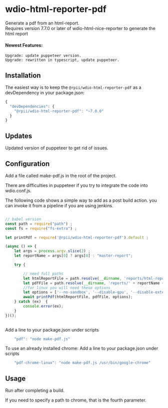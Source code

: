 # wdio-html-reporter-pdf
Generate a pdf from an html-report.  
Requires version 7.7.0 or later of wdio-html-nice-reporter to generate the html report
#### Newest Features:
    Upgrade: update puppeteer version.  
    Upgrade: rewritten in typescript, update puppeteer.  


## Installation

The easiest way is to keep the `@rpii/wdio-html-reporter-pdf` as a devDependency in your package.json:

```javascript
{
  "devDependencies": {
    "@rpii/wdio-html-reporter-pdf": "~7.0.0"
  }
}
```
## Updates

Updated version of puppeteer to get rid of issues.


## Configuration
Add a file called make-pdf.js in the root of the project.

There are difficulties in puppeteer if you try to integrate the code into wdio.conf.js.

The following code shows a simple way to add as a post build action.  you can invoke it from a pipeline if you are using jenkins.


```javascript / babel

// babel version
const path = require("path") ;
const fs = require("fs-extra") ;

let printPdf = require('@rpii/wdio-html-reporter-pdf').default ;

(async () => {
    let args = process.argv.slice(2) ;
    let reportName = args[0] ? args[0] : "master-report";

    try {

        // need full paths
        let htmlReportFile = path.resolve(__dirname, 'reports/html-reports/' + reportName + '.html');
        let pdfFile = path.resolve(__dirname, 'reports/' + reportName + '.pdf');
        //for linux you will need these options
        let options = ['--no-sandbox', '--disable-gpu', '--disable-extensions'];
        await printPdf(htmlReportFile, pdfFile, options);
    } catch (ex)  {
        console.error(ex);
    }
})();
    
``` 

Add a line to your package.json under scripts
```javascript
    "pdf": "node make-pdf.js"
``` 
To use an already installed chrome:  Add a line to your package.json under scripts

```javascript
    "pdf-chrome-linux": "node make-pdf.js /usr/bin/google-chrome"
``` 

## Usage
Run after completing a build.

If you need to specify a path to chrome, that is the fourth parameter.